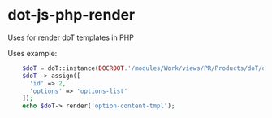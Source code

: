 # dot-js-php-render

Uses for render doT templates in PHP

Uses example:

```php
    $doT = doT::instance(DOCROOT.'/modules/Work/views/PR/Products/doT/option-content.php', 1);
    $doT -> assign([
      'id' => 2,
      'options' => 'options-list'
    ]);
    echo $doT-> render('option-content-tmpl');
```
